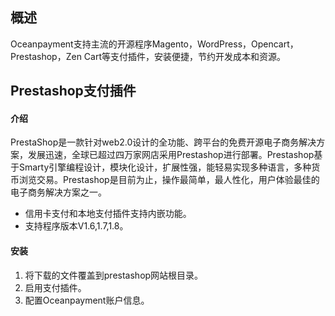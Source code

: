 <h2>概述</h4>
Oceanpayment支持主流的开源程序Magento，WordPress，Opencart，Prestashop，Zen Cart等支付插件，安装便捷，节约开发成本和资源。

<h2>Prestashop支付插件</h2>
<h4>介绍</h4>
PrestaShop是一款针对web2.0设计的全功能、跨平台的免费开源电子商务解决方案，发展迅速，全球已超过四万家网店采用Prestashop进行部署。Prestashop基于Smarty引擎编程设计，模块化设计，扩展性强，能轻易实现多种语言，多种货币浏览交易。Prestashop是目前为止，操作最简单，最人性化，用户体验最佳的电子商务解决方案之一。
<ul>
  <li>信用卡支付和本地支付插件支持内嵌功能。</li>
  <li>支持程序版本V1.6,1.7,1.8。</li>
</ul>
<h4>安装</h4>
<ol>
    <li>将下载的文件覆盖到prestashop网站根目录。</li>
    <li>启用支付插件。</li>
    <li>配置Oceanpayment账户信息。</li>
</ol>
